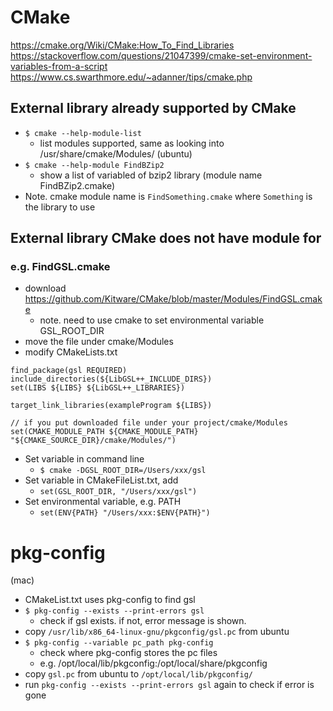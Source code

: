 # CMake
https://cmake.org/Wiki/CMake:How_To_Find_Libraries
https://stackoverflow.com/questions/21047399/cmake-set-environment-variables-from-a-script
https://www.cs.swarthmore.edu/~adanner/tips/cmake.php

## External library already supported by CMake
- `$ cmake --help-module-list`
  - list modules supported, same as looking into /usr/share/cmake/Modules/ (ubuntu)
- `$ cmake --help-module FindBZip2`
  - show a list of variabled of bzip2 library (module name FindBZip2.cmake)
- Note. cmake module name is `FindSomething.cmake` where `Something` is the library to use

## External library CMake does not have module for
### e.g. FindGSL.cmake
- download https://github.com/Kitware/CMake/blob/master/Modules/FindGSL.cmake
  - note. need to use cmake to set environmental variable GSL_ROOT_DIR
- move the file under cmake/Modules
- modify CMakeLists.txt
```
find_package(gsl REQUIRED)
include_directories(${LibGSL++_INCLUDE_DIRS})
set(LIBS ${LIBS} ${LibGSL++_LIBRARIES})

target_link_libraries(exampleProgram ${LIBS})

// if you put downloaded file under your project/cmake/Modules
set(CMAKE_MODULE_PATH ${CMAKE_MODULE_PATH} "${CMAKE_SOURCE_DIR}/cmake/Modules/")
```
- Set variable in command line
  - `$ cmake -DGSL_ROOT_DIR=/Users/xxx/gsl`
- Set variable in CMakeFileList.txt, add
  - `set(GSL_ROOT_DIR, "/Users/xxx/gsl")`
- Set environmental variable, e.g. PATH
  - `set(ENV{PATH} "/Users/xxx:$ENV{PATH}")`

# pkg-config
(mac)
- CMakeList.txt uses pkg-config to find gsl
- `$ pkg-config --exists --print-errors gsl`
  - check if gsl exists. if not, error message is shown. 
- copy `/usr/lib/x86_64-linux-gnu/pkgconfig/gsl.pc` from ubuntu
- `$ pkg-config --variable pc_path pkg-config`
  - check where pkg-config stores the pc files
  - e.g. /opt/local/lib/pkgconfig:/opt/local/share/pkgconfig
- copy `gsl.pc` from ubuntu to `/opt/local/lib/pkgconfig/`
- run `pkg-config --exists --print-errors gsl` again to check if error is gone